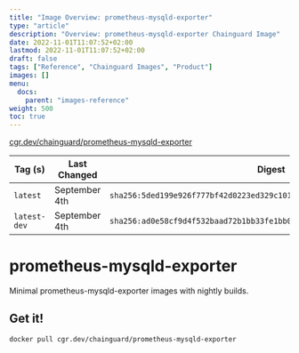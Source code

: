 ```yaml
---
title: "Image Overview: prometheus-mysqld-exporter"
type: "article"
description: "Overview: prometheus-mysqld-exporter Chainguard Image"
date: 2022-11-01T11:07:52+02:00
lastmod: 2022-11-01T11:07:52+02:00
draft: false
tags: ["Reference", "Chainguard Images", "Product"]
images: []
menu:
  docs:
    parent: "images-reference"
weight: 500
toc: true
---
```


[cgr.dev/chainguard/prometheus-mysqld-exporter](https://github.com/chainguard-images/images/tree/main/images/prometheus-mysqld-exporter)

| Tag (s)       | Last Changed  | Digest                                                                    |
|---------------|---------------|---------------------------------------------------------------------------|
|  `latest`     | September 4th | `sha256:5ded199e926f777bf42d0223ed329c101339c985311fdeb8987a2511e359cbba` |
|  `latest-dev` | September 4th | `sha256:ad0e58cf9d4f532baad72b1bb33fe1bb0e6dcaba9af039446e5dd3dee56214f4` |

# prometheus-mysqld-exporter

Minimal prometheus-mysqld-exporter images with nightly builds.

## Get it!

```shell
docker pull cgr.dev/chainguard/prometheus-mysqld-exporter
```
